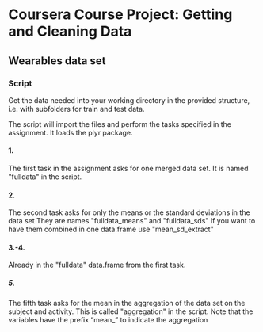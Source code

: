 # Coursera Course Project: Getting and Cleaning Data

## Wearables data set

### Script

Get the data needed into your working directory in the provided structure, i.e. with subfolders for train and test data.

The script will import the files and perform the tasks specified in the assignment. It loads the plyr package.

#### 1. 
The first task in the assignment asks for one merged data set. 
It is named "fulldata" in the script.

#### 2.
The second task asks for only the means or the standard deviations in the data set
They are names "fulldata_means" and "fulldata_sds"
If you want to have them combined in one data.frame use "mean_sd_extract"

#### 3.-4.
Already in the "fulldata" data.frame from the first task.

##### 5.

The fifth task asks for the mean in the aggregation of the data set on the subject and activity. This is called "aggregation" in the script. Note that the variables have the prefix “mean_” to indicate the aggregation

